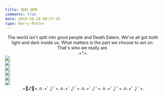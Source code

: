 ```yaml
---
title: 哈利·波特
comments: true
date: 2019-10-29 09:57:45
type: Harry-Potter
---
```

<center>The world isn't split into good people and Death Eaters. We've all got both light and dark inside us. What matters is the part we choose to act on. That's who we really are.</center>
<center>.+†+.</center>
<div class="gallery-page">
    <div class="img-list">
        <div class="img-column">
            <a href="https://cdn.jsdelivr.net/gh/XuxuGood/blogImages/gallery/Harry-Potter/CARE-OF-MAGICAL-CREATURES.jpg" target="_Blank"><img src="https://cdn.jsdelivr.net/gh/XuxuGood/blogImages/gallery/Harry-Potter/CARE-OF-MAGICAL-CREATURES.jpg"></a>
        </div>
        <div class="img-column">
            <a href="https://cdn.jsdelivr.net/gh/XuxuGood/blogImages/gallery/Harry-Potter/CHARMS.jpg" target="_Blank"><img src="https://cdn.jsdelivr.net/gh/XuxuGood/blogImages/gallery/Harry-Potter/CHARMS.jpg"></a>
        </div>
        <div class="img-column">
            <a href="https://cdn.jsdelivr.net/gh/XuxuGood/blogImages/gallery/Harry-Potter/DEFENCE-AGAINST-THE-DARK-ARTS.jpg" target="_Blank"><img src="https://cdn.jsdelivr.net/gh/XuxuGood/blogImages/gallery/Harry-Potter/DEFENCE-AGAINST-THE-DARK-ARTS.jpg"></a>
        </div>
    </div>
    <div class="img-list">
        <div class="img-column">
            <a href="https://cdn.jsdelivr.net/gh/XuxuGood/blogImages/gallery/Harry-Potter/HERBOLOGY.jpg" target="_Blank"><img src="https://cdn.jsdelivr.net/gh/XuxuGood/blogImages/gallery/Harry-Potter/HERBOLOGY.jpg"></a>
        </div>
        <div class="img-column">
            <a href="https://cdn.jsdelivr.net/gh/XuxuGood/blogImages/gallery/Harry-Potter/POTIONS.jpg" target="_Blank"><img src="https://cdn.jsdelivr.net/gh/XuxuGood/blogImages/gallery/Harry-Potter/POTIONS.jpg"></a>
        </div>
        <div class="img-column">
            <a href="https://cdn.jsdelivr.net/gh/XuxuGood/blogImages/gallery/Harry-Potter/TRANSFIGURATION.jpg" target="_Blank"><img src="https://cdn.jsdelivr.net/gh/XuxuGood/blogImages/gallery/Harry-Potter/TRANSFIGURATION.jpg"></a>
        </div>
    </div>
</div>
<center>.+ﾟ♪ﾟ+.ｏ.+ﾟ♪ﾟ+.ｏ.+ﾟ♪ﾟ+.ｏ.+ﾟ♪ﾟ+.ｏ.+ﾟ♪ﾟ+.ｏ.+ﾟ♪ﾟ+.</center>
